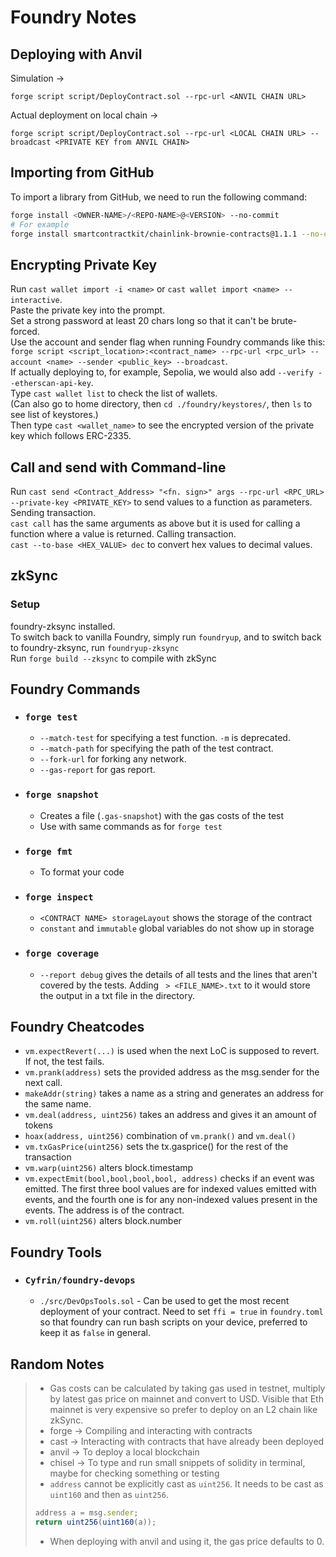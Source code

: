 # Foundry Notes  
  
## **Deploying with Anvil**  
  
Simulation ->  
```git
forge script script/DeployContract.sol --rpc-url <ANVIL CHAIN URL>
```
  
Actual deployment on local chain ->  
```git
forge script script/DeployContract.sol --rpc-url <LOCAL CHAIN URL> --broadcast <PRIVATE KEY from ANVIL CHAIN>
```  
    
## Importing from GitHub  
  
To import a library from GitHub, we need to run the following command: 
```bash
forge install <OWNER-NAME>/<REPO-NAME>@<VERSION> --no-commit
# For example
forge install smartcontractkit/chainlink-brownie-contracts@1.1.1 --no-commit
```
  
## **Encrypting Private Key**  
  
Run `cast wallet import -i <name>` or `cast wallet import <name> --interactive`.  
Paste the private key into the prompt.  
Set a strong password at least 20 chars long so that it can't be brute-forced.  
Use the account and sender flag when running Foundry commands like this: `forge script <script_location>:<contract_name> --rpc-url <rpc_url> --account <name> --sender <public_key> --broadcast`.   
If actually deploying to, for example, Sepolia, we would also add `--verify --etherscan-api-key`.  
Type `cast wallet list` to check the list of wallets.  
(Can also go to home directory, then `cd ./foundry/keystores/`, then `ls` to see list of keystores.)  
Then type `cast <wallet_name>` to see the encrypted version of the private key which follows ERC-2335.  
  
## **Call and send with Command-line**  
  
Run `cast send <Contract_Address> "<fn. sign>" args --rpc-url <RPC_URL> --private-key <PRIVATE_KEY>` to send values to a function as parameters. Sending transaction.   
`cast call` has the same arguments as above but it is used for calling a function where a value is returned. Calling transaction.  
`cast --to-base <HEX_VALUE> dec` to convert hex values to decimal values.  

## **zkSync**  
  
### Setup  
foundry-zksync installed.  
To switch back to vanilla Foundry, simply run `foundryup`, and to switch back to foundry-zksync, run `foundryup-zksync`  
Run `forge build --zksync` to compile with zkSync  

## **Foundry Commands**  
  
- ### `forge test`  
  - `--match-test` for specifying a test function. `-m` is deprecated.  
  - `--match-path` for specifying the path of the test contract.  
  - `--fork-url` for forking any network.  
  - `--gas-report` for gas report.  
  
- ### `forge snapshot`
  - Creates a file (`.gas-snapshot`) with the gas costs of the test  
  - Use with same commands as for `forge test`  
  
- ### `forge fmt`  
  - To format your code  
  
- ### `forge inspect`  
  - `<CONTRACT NAME> storageLayout` shows the storage of the contract  
  - `constant` and `immutable` global variables do not show up in storage  
  
- ### `forge coverage`  
  - `--report debug` gives the details of all tests and the lines that aren't covered by the tests. Adding ` > <FILE_NAME>.txt` to it would store the output in a txt file in the directory.  
  
## **Foundry Cheatcodes**  
  
- `vm.expectRevert(...)` is used when the next LoC is supposed to revert. If not, the test fails.  
- `vm.prank(address)` sets the provided address as the msg.sender for the next call.  
- `makeAddr(string)` takes a name as a string and generates an address for the same name.  
- `vm.deal(address, uint256)` takes an address and gives it an amount of tokens  
- `hoax(address, uint256)` combination of `vm.prank()` and `vm.deal()`  
- `vm.txGasPrice(uint256)` sets the tx.gasprice() for the rest of the transaction  
- `vm.warp(uint256)` alters block.timestamp  
- `vm.expectEmit(bool,bool,bool,bool, address)` checks if an event was emitted. The first three bool values are for indexed values emitted with events, and the fourth one is for any non-indexed values present in the events. The address is of the contract.  
- `vm.roll(uint256)` alters block.number
  
## **Foundry Tools**  
  
- ### `Cyfrin/foundry-devops`  
  - `./src/DevOpsTools.sol` - Can be used to get the most recent deployment of your contract. Need to set `ffi = true` in `foundry.toml` so that foundry can run bash scripts on your device, preferred to keep it as `false` in general.  

## **Random Notes**    
  
> - Gas costs can be calculated by taking gas used in testnet, multiply by latest gas price on mainnet and convert to USD. Visible that Eth mainnet is very expensive so prefer to deploy on an L2 chain like zkSync.  
> - forge -> Compiling and interacting with contracts  
> - cast -> Interacting with contracts that have already been deployed  
> - anvil -> To deploy a local blockchain  
> - chisel -> To type and run small snippets of solidity in terminal, maybe for checking something or testing  
> - `address` cannot be explicitly cast as `uint256`. It needs to be cast as `uint160` and then as `uint256`.  
> ```javascript
> address a = msg.sender;
> return uint256(uint160(a));
> ```  
> - When deploying with anvil and using it, the gas price defaults to 0.  
